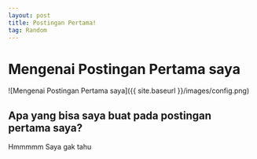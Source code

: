 ```yaml
---
layout: post
title: Postingan Pertama!
tag: Random
---
```


# Mengenai Postingan Pertama saya

![Mengenai Postingan Pertama saya]({{ site.baseurl }}/images/config.png)

## Apa yang bisa saya buat pada postingan pertama saya?

Hmmmmm Saya gak tahu
